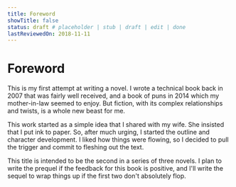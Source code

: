 ```yaml
---
title: Foreword
showTitle: false
status: draft # placeholder | stub | draft | edit | done
lastReviewedOn: 2018-11-11
---
```


# Foreword

This is my first attempt at writing a novel. I wrote a technical book back in 2007 that was fairly well received, and a book of puns in 2014 which my mother-in-law seemed to enjoy. But fiction, with its complex relationships and twists, is a whole new beast for me.

This work started as a simple idea that I shared with my wife. She insisted that I put ink to paper. So, after much urging, I started the outline and character development. I liked how things were flowing, so I decided to pull the trigger and commit to fleshing out the text.

This title is intended to be the second in a series of three novels. I plan to write the prequel if the feedback for this book is positive, and I'll write the sequel to wrap things up if the first two don't absolutely flop.
